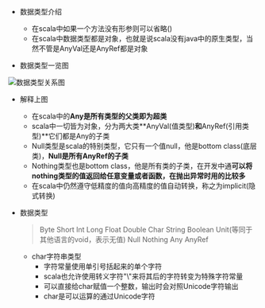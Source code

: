 - 数据类型介绍
  - 在scala中如果一个方法没有形参则可以省略()
  - 在scala中数据类型都是对象，也就是说scala没有java中的原生类型，当然不管是AnyVal还是AnyRef都是对象


- 数据类型一览图

![数据类型关系图](https://s2.ax1x.com/2019/11/27/QCJugP.jpg)

  - 解释上图
    - 在scala中的**Any是所有类型的父类即为超类**
    - scala中一切皆为对象，分为两大类**AnyVal(值类型)**和**AnyRef(引用类型)**它们都是Any的子类
    - Null类型是scala的特别类型，它只有一个值null，他是bottom class(底层类)，**Null是所有AnyRef的子类**
    - Nothing类型也是bottom class，他是所有类的子类，在开发中通**可以将nothing类型的值返回给任意变量或者函数，在抛出异常时用的比较多**
    - 在scala中仍然遵守低精度的值向高精度的值自动转换，称之为implicit(隐式转换)

- 数据类型

  > Byte Short Int Long Float Double Char String Boolean Unit(等同于其他语言的void，表示无值) Null Nothing Any AnyRef

  - char字符串类型
    - 字符常量使用单引号括起来的单个字符
    - scala也允许使用转义字符"\\"来将其后的字符转变为特殊字符常量
    - 可以直接给char赋值一个整数，输出时会对照Unicode字符输出
    - char是可以运算的通过Unicode字符

